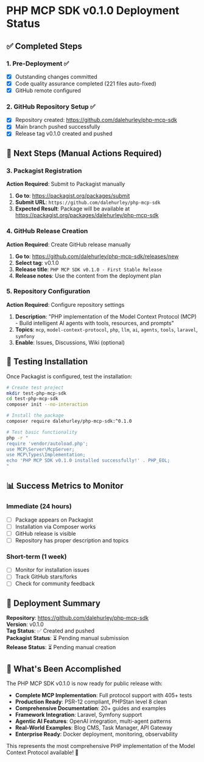 # PHP MCP SDK v0.1.0 Deployment Status

## ✅ Completed Steps

### 1. Pre-Deployment ✅

- [x] Outstanding changes committed
- [x] Code quality assurance completed (221 files auto-fixed)
- [x] GitHub remote configured

### 2. GitHub Repository Setup ✅

- [x] Repository created: https://github.com/dalehurley/php-mcp-sdk
- [x] Main branch pushed successfully
- [x] Release tag v0.1.0 created and pushed

## 🔄 Next Steps (Manual Actions Required)

### 3. Packagist Registration

**Action Required**: Submit to Packagist manually

1. **Go to**: https://packagist.org/packages/submit
2. **Submit URL**: `https://github.com/dalehurley/php-mcp-sdk`
3. **Expected Result**: Package will be available at https://packagist.org/packages/dalehurley/php-mcp-sdk

### 4. GitHub Release Creation

**Action Required**: Create GitHub release manually

1. **Go to**: https://github.com/dalehurley/php-mcp-sdk/releases/new
2. **Select tag**: v0.1.0
3. **Release title**: `PHP MCP SDK v0.1.0 - First Stable Release`
4. **Release notes**: Use the content from the deployment plan

### 5. Repository Configuration

**Action Required**: Configure repository settings

1. **Description**: "PHP implementation of the Model Context Protocol (MCP) - Build intelligent AI agents with tools, resources, and prompts"
2. **Topics**: `mcp`, `model-context-protocol`, `php`, `llm`, `ai`, `agents`, `tools`, `laravel`, `symfony`
3. **Enable**: Issues, Discussions, Wiki (optional)

## 🧪 Testing Installation

Once Packagist is configured, test the installation:

```bash
# Create test project
mkdir test-php-mcp-sdk
cd test-php-mcp-sdk
composer init --no-interaction

# Install the package
composer require dalehurley/php-mcp-sdk:^0.1.0

# Test basic functionality
php -r "
require 'vendor/autoload.php';
use MCP\Server\McpServer;
use MCP\Types\Implementation;
echo 'PHP MCP SDK v0.1.0 installed successfully!' . PHP_EOL;
"
```

## 📊 Success Metrics to Monitor

### Immediate (24 hours)

- [ ] Package appears on Packagist
- [ ] Installation via Composer works
- [ ] GitHub release is visible
- [ ] Repository has proper description and topics

### Short-term (1 week)

- [ ] Monitor for installation issues
- [ ] Track GitHub stars/forks
- [ ] Check for community feedback

## 🚀 Deployment Summary

**Repository**: https://github.com/dalehurley/php-mcp-sdk  
**Version**: v0.1.0  
**Tag Status**: ✅ Created and pushed  
**Packagist Status**: ⏳ Pending manual submission  
**Release Status**: ⏳ Pending manual creation

## 🎯 What's Been Accomplished

The PHP MCP SDK v0.1.0 is now ready for public release with:

- **Complete MCP Implementation**: Full protocol support with 405+ tests
- **Production Ready**: PSR-12 compliant, PHPStan level 8 clean
- **Comprehensive Documentation**: 20+ guides and examples
- **Framework Integration**: Laravel, Symfony support
- **Agentic AI Features**: OpenAI integration, multi-agent patterns
- **Real-World Examples**: Blog CMS, Task Manager, API Gateway
- **Enterprise Ready**: Docker deployment, monitoring, observability

This represents the most comprehensive PHP implementation of the Model Context Protocol available! 🎉
